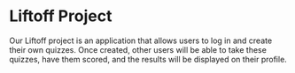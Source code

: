 # Liftoff Project
Our Liftoff project is an application that allows users to log in and create their own quizzes. Once created, other users will be able to take these quizzes, have them scored, and the results will be displayed on their profile.
